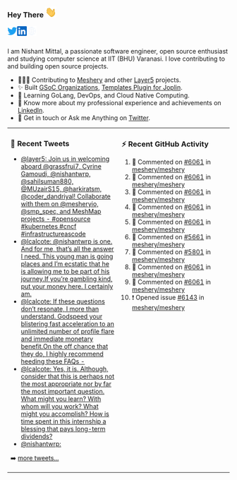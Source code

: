 ### Hey There <img src="./assets/wave.gif" width="25px">
<a href="http://urls.nishantwrp.com/github-to-twitter" target="_blank">
  <img align="left" alt="Nishant's Twitter" width="22px" src="./assets/twitter.svg" />
</a>
<a href="http://urls.nishantwrp.com/github-to-linkedin" target="_blank">
  <img align="left" alt="Nishant's LinkedIn" width="22px" src="./assets/linkedin.svg" />
</a>
<a href="http://urls.nishantwrp.com/github-to-site" target="_blank">
  <img align="left" alt="Nishant's Site" width="22px" src="./assets/globe.svg" />
</a>
<br /><br />

I am Nishant Mittal, a passionate software engineer, open source enthusiast and studying computer science at IIT (BHU) Varanasi. I love contributing to and building open source projects.

- 👨🏽‍💻 Contributing to [Meshery](https://meshery.io/) and other [Layer5](https://layer5.io/) projects.
- ✨ Built [GSoC Organizations](https://www.gsocorganizations.dev/), [Templates Plugin for Joplin](https://github.com/joplin/plugin-templates).
- 🌱 Learning GoLang, DevOps, and Cloud Native Computing.
- 🚀 Know more about my professional experience and achievements on [LinkedIn](http://urls.nishantwrp.com/github-to-linkedin).
- 💬 Get in touch or Ask me Anything on [Twitter](http://urls.nishantwrp.com/github-to-twitter).

<table><tr>
<td valign="top" width="50%">

### 📱 Recent Tweets
<!-- TWITTER:START -->
- [@layer5: Join us in welcoming aboard @grassfrui7, Cyrine Gamoudi, @nishantwrp, @sahilsuman880, @MUzairS15, @harkiratsm, @coder_dandriyal! Collaborate with them on @mesheryio, @smp_spec, and MeshMap projects -  #opensource #kubernetes #cncf #infrastructureascode](https://rss.app/articles/cb4e791f6f6d729c074351566bd3a7c508111d6e133eabe4d0b7c809918773d2f150f4096fdfdc6ff3a66875db12079764d069e9c6)
- [@lcalcote: @nishantwrp is one. And for me, that’s all the answer I need. This young man is going places and I’m ecstatic that he is allowing me to be part of his journey.If you’re gambling kind, put your money here. I certainly am.](https://rss.app/articles/cb4e791f6f6d729c074351566bd3a7c508111d6e133cb3edc1ed931fca9573c6f60ab61368ddd86ef2a66875da17099761dd6ee6c01473)
- [@lcalcote: If these questions don’t resonate, I more than understand. Godspeed your blistering fast acceleration to an unlimited number of profile flare and immediate monetary benefit.On the off chance that they do, I highly recommend heeding these FAQs -](https://rss.app/articles/cb4e791f6f6d729c074351566bd3a7c508111d6e133cb3edc1ed931fca9573c6f60ab61368ddd86ef2a66a7fdb140a9467dc6ae8c0137c)
- [@lcalcote: Yes, it is. Although, consider that this is perhaps not the most appropriate nor by far the most important question. What might you learn? With whom will you work? What might you accomplish? How is time spent in this internship a blessing that pays long-term dividends?](https://rss.app/articles/cb4e791f6f6d729c074351566bd3a7c508111d6e133cb3edc1ed931fca9573c6f60ab61368ddd86ef2a16d7edd140f9465d36ae9c7167c)
- [@nishantwrp:](https://rss.app/articles/cb4e791f6f6d729c074351566bd3a7c508111d6e1136a1e9c3ec930d979628d4f61eb1492ac7df6df5a7637ade170f9a62dc6ae5c01779158c)
<!-- TWITTER:END -->
➡️ [more tweets...](http://urls.nishantwrp.com/github-to-twitter)

</td>
<td valign="top" width="50%">

### ⚡ Recent GitHub Activity
<!--RECENT_ACTIVITY:start-->
1. 💬 Commented on [#6061](https://github.com/meshery/meshery/pull/6061#issuecomment-1239426606) in [meshery/meshery](https://github.com/meshery/meshery)
2. 💬 Commented on [#6061](https://github.com/meshery/meshery/pull/6061#issuecomment-1236128804) in [meshery/meshery](https://github.com/meshery/meshery)
3. 💬 Commented on [#6061](https://github.com/meshery/meshery/pull/6061#issuecomment-1236086638) in [meshery/meshery](https://github.com/meshery/meshery)
4. 💬 Commented on [#6061](https://github.com/meshery/meshery/pull/6061#issuecomment-1234792469) in [meshery/meshery](https://github.com/meshery/meshery)
5. 💬 Commented on [#6061](https://github.com/meshery/meshery/pull/6061#discussion_r961092090) in [meshery/meshery](https://github.com/meshery/meshery)
6. 💬 Commented on [#5661](https://github.com/meshery/meshery/pull/5661#discussion_r961089052) in [meshery/meshery](https://github.com/meshery/meshery)
7. 💬 Commented on [#5801](https://github.com/meshery/meshery/issues/5801#issuecomment-1234215856) in [meshery/meshery](https://github.com/meshery/meshery)
8. 💬 Commented on [#6061](https://github.com/meshery/meshery/pull/6061#discussion_r960576913) in [meshery/meshery](https://github.com/meshery/meshery)
9. 💬 Commented on [#6061](https://github.com/meshery/meshery/pull/6061#issuecomment-1234194118) in [meshery/meshery](https://github.com/meshery/meshery)
10. ❗️ Opened issue [#6143](https://github.com/meshery/meshery/issues/6143) in [meshery/meshery](https://github.com/meshery/meshery)
<!--RECENT_ACTIVITY:end-->

</td>
</tr></table>
